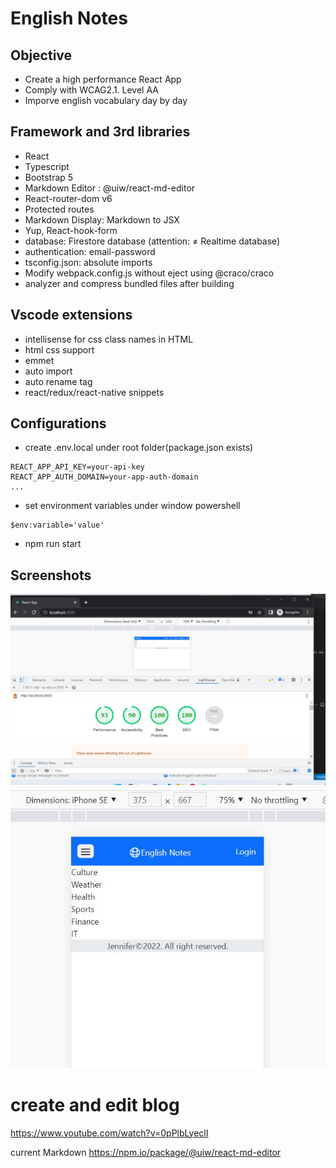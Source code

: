 # English Notes

## Objective

- Create a high performance React App
- Comply with WCAG2.1. Level AA
- Imporve english vocabulary day by day

## Framework and 3rd libraries

- React
- Typescript
- Bootstrap 5
- Markdown Editor : @uiw/react-md-editor
- React-router-dom v6
- Protected routes
- Markdown Display: Markdown to JSX
- Yup, React-hook-form
- database: Firestore database (attention: ≠ Realtime database)
- authentication: email-password
- tsconfig.json: absolute imports
- Modify webpack.config.js without eject using @craco/craco
- analyzer and compress bundled files after building

## Vscode extensions

- intellisense for css class names in HTML
- html css support
- emmet
- auto import
- auto rename tag
- react/redux/react-native snippets

## Configurations

- create .env.local under root folder(package.json exists)

```
REACT_APP_API_KEY=your-api-key
REACT_APP_AUTH_DOMAIN=your-app-auth-domain
...
```

- set environment variables under window powershell

```
$env:variable='value'
```

- npm run start

## Screenshots

![Lighthouse Score](./public/performance1.jpg)
![small-screen](./public/small-screen.jpg)

# create and edit blog

https://www.youtube.com/watch?v=0pPlbLyeclI

current Markdown
https://npm.io/package/@uiw/react-md-editor
